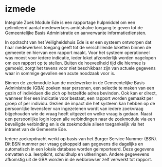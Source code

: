 izmede
======

Integrale Zoek Module Ede is een rapportage hulpmiddel om een gelimiteerd aantal medewerkers ambtshalve toegang te geven tot de Gemeentelijke Basis Administratie en aanverwante informatiediensten.

In opdracht van het Veiligheidshuis Ede is er een systeem ontworpen dat haar medewerkers toegang geeft tot de verschillende loketten binnen de gemeente en hiervan een rapport maakt. Voor het systeem operationeel was moest voor iedere indicatie, ieder loket afzonderlijk worden nagelopen om een rapport op te stellen. Buiten de hoeveelheid tijd die hiermee is gemoeid, zorgt het tevens voor niet beschikbaar zijn van actuele gegevens waar in sommige gevallen een acute noodzaak voor is.

Binnen de zoekmodule kan de medewerker in de Gemeentelijke Basis Administratie (GBA) zoeken naar personen, een selectie te maken van een gezin of individuen die zich op hetzelfde adres bevinden. Ook kan er direct, wanneer hier een indicatie voor bestaat, een rapport worden gemaakt per groep of per individu. Gezien de impact die het systeem kan hebben op de persoonlijke levensfeer van ingezetenen wordt van iedere zoekvraag bijgehouden wie de vraag heeft uitgezet en welke vraag is gedaan. Naast een persoonlijke login lopen alle verbindingen naar de zoekmodule via een beveiligde verbinding en is de zoekmodule alleen toegankelijk via het intranet van de Gemeente Ede.

Iedere zoekopdracht werkt op basis van het Burger Service Nummer (BSN). Dit BSN nummer per vraag gekoppeld aan gegevens die dagelijks en automatisch in een lokale database worden geimporteerd. Deze gegevens omvatten o.a. leerplicht, schuldhulp en uitkeringen. Andere gegevevens afkomstig uit de GBA worden in de webbrowser zelf verwerkt tot rapport.